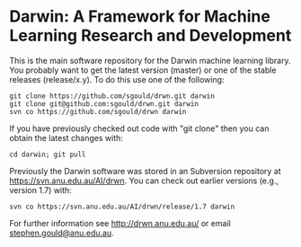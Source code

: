 Darwin: A Framework for Machine Learning Research and Development
====

This is the main software repository for the Darwin machine learning
library. You probably want to get the latest version (master) or one
of the stable releases (release/x.y). To do this use one of the
following:

    git clone https://github.com/sgould/drwn.git darwin
    git clone git@github.com:sgould/drwn.git darwin
    svn co https://github.com/sgould/drwn darwin

If you have previously checked out code with "git clone" then you can
obtain the latest changes with:

    cd darwin; git pull

Previously the Darwin software was stored in an Subversion repository
at https://svn.anu.edu.au/AI/drwn. You can check out earlier versions
(e.g., version 1.7) with:

    svn co https://svn.anu.edu.au/AI/drwn/release/1.7 darwin

For further information see http://drwn.anu.edu.au/ or email
stephen.gould@anu.edu.au.

